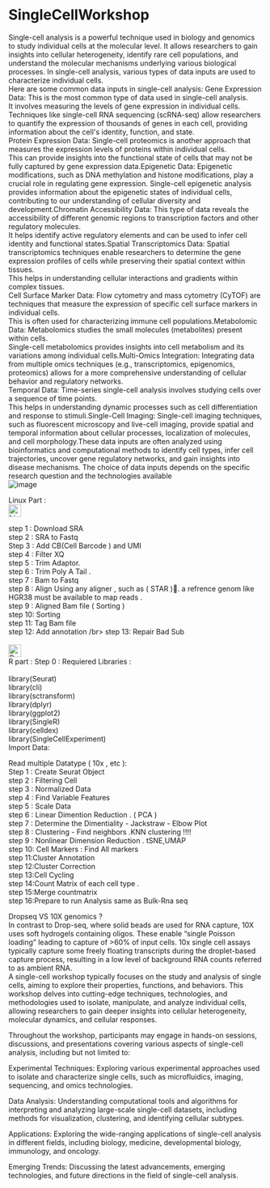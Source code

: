 # SingleCellWorkshop

Single-cell analysis is a powerful technique used in biology and genomics to study individual cells at the molecular level. It allows researchers to gain insights into cellular heterogeneity, identify rare cell populations, and understand the molecular mechanisms underlying various biological processes. In single-cell analysis, various types of data inputs are used to characterize individual cells.</br> Here are some common data inputs in single-cell analysis: Gene Expression Data: This is the most common type of data used in single-cell analysis. </br>It involves measuring the levels of gene expression in individual cells.</br> Techniques like single-cell RNA sequencing (scRNA-seq) allow researchers to quantify the expression of thousands of genes in each cell, providing information about the cell's identity, function, and state. </br>Protein Expression Data: Single-cell proteomics is another approach that measures the expression levels of proteins within individual cells. </br>This can provide insights into the functional state of cells that may not be fully captured by gene expression data.Epigenetic Data: Epigenetic modifications, such as DNA methylation and histone modifications, play a crucial role in regulating gene expression. Single-cell epigenetic analysis provides information about the epigenetic states of individual cells, contributing to our understanding of cellular diversity and development.Chromatin Accessibility Data: This type of data reveals the accessibility of different genomic regions to transcription factors and other regulatory molecules.</br>
It helps identify active regulatory elements and can be used to infer cell identity and functional states.Spatial Transcriptomics Data: Spatial transcriptomics techniques enable researchers to determine the gene expression profiles of cells while preserving their spatial context within tissues. </br>This helps in understanding cellular interactions and gradients within complex tissues.</br>Cell Surface Marker Data: Flow cytometry and mass cytometry (CyTOF) are techniques that measure the expression of specific cell surface markers in individual cells.</br> This is often used for characterizing immune cell populations.Metabolomic Data: Metabolomics studies the small molecules (metabolites) present within cells.</br> Single-cell metabolomics provides insights into cell metabolism and its variations among individual cells.Multi-Omics Integration: Integrating data from multiple omics techniques (e.g., transcriptomics, epigenomics, proteomics) allows for a more comprehensive understanding of cellular behavior and regulatory networks.</br> Temporal Data: Time-series single-cell analysis involves studying cells over a sequence of time points.</br> This helps in understanding dynamic processes such as cell differentiation and response to stimuli.Single-Cell Imaging: Single-cell imaging techniques, such as fluorescent microscopy and live-cell imaging, provide spatial and temporal information about cellular processes, localization of molecules, and cell morphology.These data inputs are often analyzed using bioinformatics and computational methods to identify cell types, infer cell trajectories, uncover gene regulatory networks, and gain insights into disease mechanisms. The choice of data inputs depends on the specific research question and the technologies available </br>
![image](https://github.com/Siamak-salimy/SingleCellWorkshop/assets/34867846/382e64d8-790c-4025-bef0-9b0923280007)

Linux Part :</br>
<img alt="Linux" src="https://img.shields.io/badge/Ubuntu-E95420?style=for-the-badge&logo=ubuntu&logoColor=white" height="25px"/>

   step 1 : Download SRA </br>
   step 2 : SRA to Fastq </br>
   Step 3 : Add CB(Cell Barcode ) and UMI </br> 
   step 4 : Filter XQ</br> 
   step 5 : Trim Adaptor. </br> 
   step 6 : Trim Poly A Tail .</br> 
   step 7 : Bam to Fastq </br>
   step 8 : Align Using any aligner , such as ( STAR ).َ a refrence genom like HGR38 must be available to map reads .  </br>
   step 9 : Aligned Bam file ( Sorting ) </br>
   step 10: Sorting </br> 
   step 11: Tag Bam file </br>
   step 12: Add annotation /br>
   step 13: Repair Bad Sub </br>
</br>
 <img alt="R" src="https://img.shields.io/badge/R-R--Programming-brightgreen" height="25px"/></br>
R part : 
  Step 0 : Requiered Libraries :</br>  
                                  library(Seurat)</br>
                                  library(cli)</br>
                                  library(sctransform)</br>
                                  library(dplyr)</br>
                                  library(ggplot2)</br>
                                  library(SingleR)</br>
                                  library(celldex)</br>
                                  library(SingleCellExperiment)</br>
  Import Data:</br>
  

  Read multiple Datatype ( 10x , etc ):  </br>
  Step 1 : Create Seurat Object </br>
  step 2 : Filtering Cell</br>
  step 3 : Normalized Data </br>
  step 4 : Find Variable Features </br>
  step 5 : Scale Data </br>
  step 6 : Linear Dimention Reduction . ( PCA ) </br>
  step 7 : Determine the Dimentiality - Jackstraw - Elbow Plot </br>
  step 8 : Clustering - Find neighbors .KNN clustering !!!! </br>
  step 9 : Nonlinear Dimension Reduction . tSNE,UMAP </br>
  step 10: Cell Markers : Find All markers  </br>
  step 11:Cluster Annotation </br>
  step 12:Cluster Correction </br>
  step 13:Cell Cycling</br>
  step 14:Count Matrix of each cell type . </br>
  step 15:Merge countmatrix</br>
  step 16:Prepare to run Analysis same as Bulk-Rna seq 


                                  
Dropseq VS 10X genomics ?</br> In contrast to Drop-seq, where solid beads are used for RNA capture, 10X uses soft hydrogels containing oligos. These enable “single Poisson loading” leading to capture of >60% of input cells.
 10x single cell assays typically capture some freely floating transcripts during the droplet-based capture process, resulting in a low level of background RNA counts referred to as ambient RNA.</br>
 A single-cell workshop typically focuses on the study and analysis of single cells, aiming to explore their properties, functions, and behaviors. This workshop delves into cutting-edge techniques, technologies, and methodologies used to isolate, manipulate, and analyze individual cells, allowing researchers to gain deeper insights into cellular heterogeneity, molecular dynamics, and cellular responses.

Throughout the workshop, participants may engage in hands-on sessions, discussions, and presentations covering various aspects of single-cell analysis, including but not limited to:

Experimental Techniques: Exploring various experimental approaches used to isolate and characterize single cells, such as microfluidics, imaging, sequencing, and omics technologies.

Data Analysis: Understanding computational tools and algorithms for interpreting and analyzing large-scale single-cell datasets, including methods for visualization, clustering, and identifying cellular subtypes.

Applications: Exploring the wide-ranging applications of single-cell analysis in different fields, including biology, medicine, developmental biology, immunology, and oncology.

Emerging Trends: Discussing the latest advancements, emerging technologies, and future directions in the field of single-cell analysis. </br>
